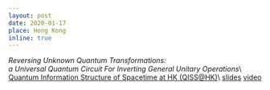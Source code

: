 ```yaml
---
layout: post
date: 2020-01-17
place: Hong Kong
inline: true
---
```


*Reversing Unknown Quantum Transformations: <br> a Universal Quantum Circuit For Inverting General Unitary Operations*\\
[Quantum Information Structure of Spacetime at HK (QISS@HK)](https://www.cs.ox.ac.uk/QISS/)\\
<a href="{{'/assets/talks/2020_01_QISS.pdf' | relative_url }}" class="btn btn-sm z-depth-0" role="button">slides</a>
<a href="{{'https://www.youtube.com/watch?v=AGs2WjUJHp0'}}" class="btn btn-sm z-depth-0" role="button">video</a>

